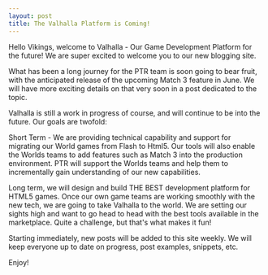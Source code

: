 ```yaml
---
layout: post
title: The Valhalla Platform is Coming!
---
```


Hello Vikings, welcome to Valhalla - Our Game Development Platform for the future! We are super excited to welcome you to our new blogging site.

What has been a long journey for the PTR team is soon going to bear fruit, with the anticipated release of the upcoming Match 3 feature in June. We will have more exciting details on that very soon in a post dedicated to the topic.

Valhalla is still a work in progress of course, and will continue to be into the future. Our goals are twofold:

Short Term - We are providing technical capability and support for migrating our World games from Flash to Html5. Our tools will also enable the Worlds teams to add features such as Match 3 into the production environment. PTR will support the Worlds teams and help them to incrementally gain understanding of our new capabilities.

Long term, we will design and build THE BEST development platform for HTML5 games. Once our own game teams are working smoothly with the new tech, we are going to take Valhalla to the world. We are setting our sights high and want to go head to head with the best tools available in the marketplace. Quite a challenge, but that's what makes it fun! 
   
Starting immediately, new posts will be added to this site weekly. We will keep everyone up to date on progress, post examples, snippets, etc. 
   
Enjoy!
